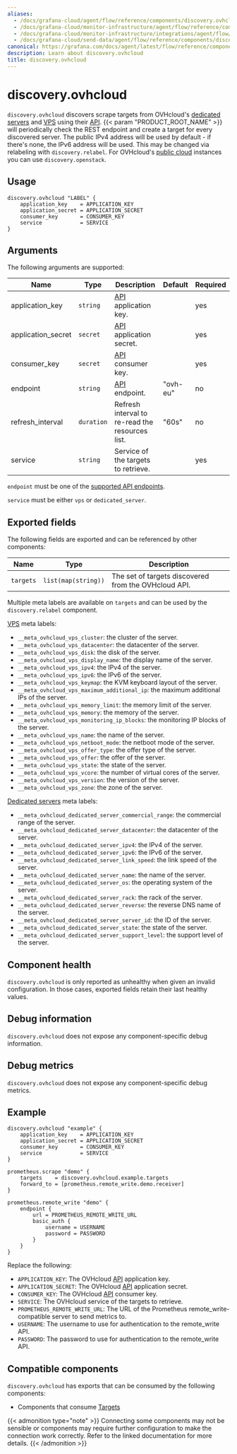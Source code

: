 ```yaml
---
aliases:
  - /docs/grafana-cloud/agent/flow/reference/components/discovery.ovhcloud/
  - /docs/grafana-cloud/monitor-infrastructure/agent/flow/reference/components/discovery.ovhcloud/
  - /docs/grafana-cloud/monitor-infrastructure/integrations/agent/flow/reference/components/discovery.ovhcloud/
  - /docs/grafana-cloud/send-data/agent/flow/reference/components/discovery.ovhcloud/
canonical: https://grafana.com/docs/agent/latest/flow/reference/components/discovery.ovhcloud/
description: Learn about discovery.ovhcloud
title: discovery.ovhcloud
---
```


# discovery.ovhcloud

`discovery.ovhcloud` discovers scrape targets from OVHcloud's [dedicated servers][] and [VPS][] using their [API][].
{{< param "PRODUCT_ROOT_NAME" >}} will periodically check the REST endpoint and create a target for every discovered server.
The public IPv4 address will be used by default - if there's none, the IPv6 address will be used.
This may be changed via relabeling with `discovery.relabel`.
For OVHcloud's [public cloud][] instances you can use `discovery.openstack`.

[API]: https://api.ovh.com/
[public cloud]: https://www.ovhcloud.com/en/public-cloud/
[VPS]: https://www.ovhcloud.com/en/vps/
[Dedicated servers]: https://www.ovhcloud.com/en/bare-metal/

## Usage

```river
discovery.ovhcloud "LABEL" {
    application_key    = APPLICATION_KEY
    application_secret = APPLICATION_SECRET
    consumer_key       = CONSUMER_KEY
    service            = SERVICE
}
```

## Arguments

The following arguments are supported:

| Name               | Type       | Description                                     | Default  | Required |
| ------------------ | ---------- | ----------------------------------------------- | -------- | -------- |
| application_key    | `string`   | [API][] application key.                        |          | yes      |
| application_secret | `secret`   | [API][] application secret.                     |          | yes      |
| consumer_key       | `secret`   | [API][] consumer key.                           |          | yes      |
| endpoint           | `string`   | [API][] endpoint.                               | "ovh-eu" | no       |
| refresh_interval   | `duration` | Refresh interval to re-read the resources list. | "60s"    | no       |
| service            | `string`   | Service of the targets to retrieve.             |          | yes      |

`endpoint` must be one of the [supported API endpoints][supported-apis].

`service` must be either `vps` or `dedicated_server`.

[supported-apis]: https://github.com/ovh/go-ovh#supported-apis

## Exported fields

The following fields are exported and can be referenced by other components:

| Name      | Type                | Description                                          |
| --------- | ------------------- | ---------------------------------------------------- |
| `targets` | `list(map(string))` | The set of targets discovered from the OVHcloud API. |

Multiple meta labels are available on `targets` and can be used by the `discovery.relabel` component.

[VPS][] meta labels:

- `__meta_ovhcloud_vps_cluster`: the cluster of the server.
- `__meta_ovhcloud_vps_datacenter`: the datacenter of the server.
- `__meta_ovhcloud_vps_disk`: the disk of the server.
- `__meta_ovhcloud_vps_display_name`: the display name of the server.
- `__meta_ovhcloud_vps_ipv4`: the IPv4 of the server.
- `__meta_ovhcloud_vps_ipv6`: the IPv6 of the server.
- `__meta_ovhcloud_vps_keymap`: the KVM keyboard layout of the server.
- `__meta_ovhcloud_vps_maximum_additional_ip`: the maximum additional IPs of the server.
- `__meta_ovhcloud_vps_memory_limit`: the memory limit of the server.
- `__meta_ovhcloud_vps_memory`: the memory of the server.
- `__meta_ovhcloud_vps_monitoring_ip_blocks`: the monitoring IP blocks of the server.
- `__meta_ovhcloud_vps_name`: the name of the server.
- `__meta_ovhcloud_vps_netboot_mode`: the netboot mode of the server.
- `__meta_ovhcloud_vps_offer_type`: the offer type of the server.
- `__meta_ovhcloud_vps_offer`: the offer of the server.
- `__meta_ovhcloud_vps_state`: the state of the server.
- `__meta_ovhcloud_vps_vcore`: the number of virtual cores of the server.
- `__meta_ovhcloud_vps_version`: the version of the server.
- `__meta_ovhcloud_vps_zone`: the zone of the server.

[Dedicated servers][] meta labels:

- `__meta_ovhcloud_dedicated_server_commercial_range`: the commercial range of the server.
- `__meta_ovhcloud_dedicated_server_datacenter`: the datacenter of the server.
- `__meta_ovhcloud_dedicated_server_ipv4`: the IPv4 of the server.
- `__meta_ovhcloud_dedicated_server_ipv6`: the IPv6 of the server.
- `__meta_ovhcloud_dedicated_server_link_speed`: the link speed of the server.
- `__meta_ovhcloud_dedicated_server_name`: the name of the server.
- `__meta_ovhcloud_dedicated_server_os`: the operating system of the server.
- `__meta_ovhcloud_dedicated_server_rack`: the rack of the server.
- `__meta_ovhcloud_dedicated_server_reverse`: the reverse DNS name of the server.
- `__meta_ovhcloud_dedicated_server_server_id`: the ID of the server.
- `__meta_ovhcloud_dedicated_server_state`: the state of the server.
- `__meta_ovhcloud_dedicated_server_support_level`: the support level of the server.

## Component health

`discovery.ovhcloud` is only reported as unhealthy when given an invalid
configuration. In those cases, exported fields retain their last healthy
values.

## Debug information

`discovery.ovhcloud` does not expose any component-specific debug information.

## Debug metrics

`discovery.ovhcloud` does not expose any component-specific debug metrics.

## Example

```river
discovery.ovhcloud "example" {
	application_key    = APPLICATION_KEY
	application_secret = APPLICATION_SECRET
	consumer_key       = CONSUMER_KEY
	service            = SERVICE
}

prometheus.scrape "demo" {
	targets    = discovery.ovhcloud.example.targets
	forward_to = [prometheus.remote_write.demo.receiver]
}

prometheus.remote_write "demo" {
	endpoint {
		url = PROMETHEUS_REMOTE_WRITE_URL
		basic_auth {
			username = USERNAME
			password = PASSWORD
		}
	}
}
```

Replace the following:

- `APPLICATION_KEY`: The OVHcloud [API][] application key.
- `APPLICATION_SECRET`: The OVHcloud [API][] application secret.
- `CONSUMER_KEY`: The OVHcloud [API][] consumer key.
- `SERVICE`: The OVHcloud service of the targets to retrieve.
- `PROMETHEUS_REMOTE_WRITE_URL`: The URL of the Prometheus remote_write-compatible server to send metrics to.
- `USERNAME`: The username to use for authentication to the remote_write API.
- `PASSWORD`: The password to use for authentication to the remote_write API.

<!-- START GENERATED COMPATIBLE COMPONENTS -->

## Compatible components

`discovery.ovhcloud` has exports that can be consumed by the following components:

- Components that consume [Targets](../../compatibility/#targets-consumers)

{{< admonition type="note" >}}
Connecting some components may not be sensible or components may require further configuration to make the connection work correctly.
Refer to the linked documentation for more details.
{{< /admonition >}}

<!-- END GENERATED COMPATIBLE COMPONENTS -->
